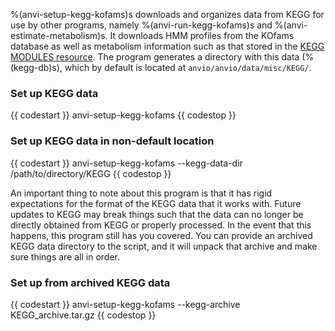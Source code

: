 %(anvi-setup-kegg-kofams)s downloads and organizes data from KEGG for use by other programs, namely %(anvi-run-kegg-kofams)s and %(anvi-estimate-metabolism)s. It downloads HMM profiles from the KOfams database as well as metabolism information such as that stored in the [KEGG MODULES resource](https://www.genome.jp/kegg/module.html). The program generates a directory with this data (%(kegg-db)s), which by default is located at `anvio/anvio/data/misc/KEGG/`.

### Set up KEGG data

{{ codestart }}
anvi-setup-kegg-kofams
{{ codestop }}

### Set up KEGG data in non-default location

{{ codestart }}
anvi-setup-kegg-kofams --kegg-data-dir /path/to/directory/KEGG
{{ codestop }}

An important thing to note about this program is that it has rigid expectations for the format of the KEGG data that it works with. Future updates to KEGG may break things such that the data can no longer be directly obtained from KEGG or properly processed. In the event that this happens, this program still has you covered. You can provide an archived KEGG data directory to the script, and it will unpack that archive and make sure things are all in order.

### Set up from archived KEGG data

{{ codestart }}
anvi-setup-kegg-kofams --kegg-archive KEGG_archive.tar.gz
{{ codestop }}
